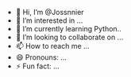 - 👋 Hi, I’m @Jossnnier
- 👀 I’m interested in ...
- 🌱 I’m currently learning Python..
- 💞️ I’m looking to collaborate on ...
- 📫 How to reach me ...
- 😄 Pronouns: ...
- ⚡ Fun fact: ...

<!---
Jossnnier/Jossnnier is a ✨ special ✨ repository because its `README.md` (this file) appears on your GitHub profile.
You can click the Preview link to take a look at your changes.
--->
